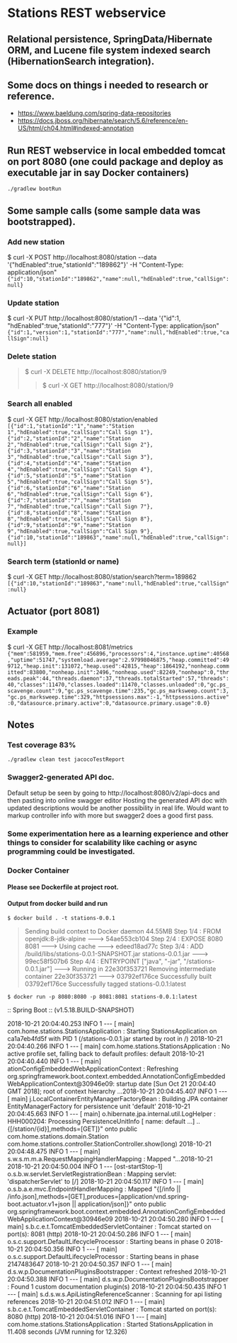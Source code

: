 # Stations REST webservice 
## Relational persistence, SpringData/Hibernate ORM, and Lucene file system indexed search (HibernationSearch integration).

## Some docs on things i needed to research or reference.
* https://www.baeldung.com/spring-data-repositories
* https://docs.jboss.org/hibernate/search/5.6/reference/en-US/html/ch04.html#indexed-annotation

## Run REST webservice in local embedded tomcat on port 8080 (one could package and deploy as executable jar in say Docker containers)
```./gradlew bootRun```

## Some sample calls (some sample data was bootstrapped). 
### Add new station
$ curl -X POST http://localhost:8080/station --data '{"hdEnabled":true,"stationId":"189862"}' -H "Content-Type: application/json"
```{"id":10,"stationId":"189862","name":null,"hdEnabled":true,"callSign":null}```
### Update station
$ curl -X PUT http://localhost:8080/station/1 --data '{"id":1, "hdEnabled":true,"stationId":"777"}' -H "Content-Type: application/json"
```{"id":1,"version":1,"stationId":"777","name":null,"hdEnabled":true,"callSign":null}```
### Delete station
> $ curl -X DELETE http://localhost:8080/station/9
>> $ curl -X GET http://localhost:8080/station/9
### Search all enabled
$ curl -X GET http://localhost:8080/station/enabled
```[{"id":1,"stationId":"1","name":"Station 1","hdEnabled":true,"callSign":"Call Sign 1"},{"id":2,"stationId":"2","name":"Station 2","hdEnabled":true,"callSign":"Call Sign 2"},{"id":3,"stationId":"3","name":"Station 3","hdEnabled":true,"callSign":"Call Sign 3"},{"id":4,"stationId":"4","name":"Station 4","hdEnabled":true,"callSign":"Call Sign 4"},{"id":5,"stationId":"5","name":"Station 5","hdEnabled":true,"callSign":"Call Sign 5"},{"id":6,"stationId":"6","name":"Station 6","hdEnabled":true,"callSign":"Call Sign 6"},{"id":7,"stationId":"7","name":"Station 7","hdEnabled":true,"callSign":"Call Sign 7"},{"id":8,"stationId":"8","name":"Station 8","hdEnabled":true,"callSign":"Call Sign 8"},{"id":9,"stationId":"9","name":"Station 9","hdEnabled":true,"callSign":"Call Sign 9"},{"id":10,"stationId":"189863","name":null,"hdEnabled":true,"callSign":null}]```
### Search term (stationId or name)
$ curl -X GET http://localhost:8080/station/search?term=189862
```[{"id":10,"stationId":"189863","name":null,"hdEnabled":true,"callSign":null}```

## Actuator (port 8081)
### Example
$ curl -X GET http://localhost:8081/metrics
```{"mem":581959,"mem.free":456896,"processors":4,"instance.uptime":40568,"uptime":51747,"systemload.average":2.97998046875,"heap.committed":499712,"heap.init":131072,"heap.used":42815,"heap":1864192,"nonheap.committed":83800,"nonheap.init":2496,"nonheap.used":82249,"nonheap":0,"threads.peak":44,"threads.daemon":37,"threads.totalStarted":57,"threads":40,"classes":11470,"classes.loaded":11470,"classes.unloaded":0,"gc.ps_scavenge.count":9,"gc.ps_scavenge.time":235,"gc.ps_marksweep.count":3,"gc.ps_marksweep.time":329,"httpsessions.max":-1,"httpsessions.active":0,"datasource.primary.active":0,"datasource.primary.usage":0.0}```

## Notes 
### Test coverage 83%
```./gradlew clean test jacocoTestReport```
### Swagger2-generated API doc. 
Default setup be seen by going to http://localhost:8080/v2/api-docs and then pasting into online swagger editor
Hosting the generated API doc with updated descriptions would be another possibility in real life. Would want to markup controller info with more but swagger2 does a good first pass.
### Some experimentation here as a learning experience and other things to consider for scalability like caching or async programming could be investigated.

### Docker Container
#### Please see Dockerfile at project root.
#### Output from docker build and run                        
`$ docker build . -t stations-0.0.1`
> Sending build context to Docker daemon  44.55MB
Step 1/4 : FROM openjdk:8-jdk-alpine
 ---> 54ae553cb104
Step 2/4 : EXPOSE 8080 8081
 ---> Using cache
 ---> edeed18ad77c
Step 3/4 : ADD /build/libs/stations-0.0.1-SNAPSHOT.jar stations-0.0.1.jar
 ---> 99ec58f507b6
Step 4/4 : ENTRYPOINT ["java", "-jar", "/stations-0.0.1.jar"]
 ---> Running in 22e30f353721
Removing intermediate container 22e30f353721
 ---> 03792ef176ce
Successfully built 03792ef176ce
Successfully tagged stations-0.0.1:latest                        

`$ docker run -p 8080:8080 -p 8081:8081 stations-0.0.1:latest`
>
 :: Spring Boot ::  (v1.5.18.BUILD-SNAPSHOT)

2018-10-21 20:04:40.253  INFO 1 --- [           main] com.home.stations.StationsApplication    : Starting StationsApplication on ca1a7eb4fd5f with PID 1 (/stations-0.0.1.jar started by root in /)
2018-10-21 20:04:40.266  INFO 1 --- [           main] com.home.stations.StationsApplication    : No active profile set, falling back to default profiles: default
2018-10-21 20:04:40.440  INFO 1 --- [           main] ationConfigEmbeddedWebApplicationContext : Refreshing org.springframework.boot.context.embedded.AnnotationConfigEmbeddedWebApplicationContext@30946e09: startup date [Sun Oct 21 20:04:40 GMT 2018]; root of context hierarchy
...2018-10-21 20:04:45.407  INFO 1 --- [           main] j.LocalContainerEntityManagerFactoryBean : Building JPA container EntityManagerFactory for persistence unit 'default'
2018-10-21 20:04:45.663  INFO 1 --- [           main] o.hibernate.jpa.internal.util.LogHelper  : HHH000204: Processing PersistenceUnitInfo [
	name: default
	...]
..{[/station/{id}],methods=[GET]}" onto public com.home.stations.domain.Station com.home.stations.controller.StationController.show(long)
2018-10-21 20:04:48.475  INFO 1 --- [           main] s.w.s.m.m.a.RequestMappingHandlerMapping : Mapped "...2018-10-21 2018-10-21 20:04:50.004  INFO 1 --- [ost-startStop-1] o.s.b.w.servlet.ServletRegistrationBean  : Mapping servlet: 'dispatcherServlet' to [/]
2018-10-21 20:04:50.117  INFO 1 --- [           main] o.s.b.a.e.mvc.EndpointHandlerMapping     : Mapped "{[/info || /info.json],methods=[GET],produces=[application/vnd.spring-boot.actuator.v1+json || application/json]}" onto public org.springframework.boot.context.embedded.AnnotationConfigEmbeddedWebApplicationContext@30946e09
2018-10-21 20:04:50.280  INFO 1 --- [           main] s.b.c.e.t.TomcatEmbeddedServletContainer : Tomcat started on port(s): 8081 (http)
2018-10-21 20:04:50.286  INFO 1 --- [           main] o.s.c.support.DefaultLifecycleProcessor  : Starting beans in phase 0
2018-10-21 20:04:50.356  INFO 1 --- [           main] o.s.c.support.DefaultLifecycleProcessor  : Starting beans in phase 2147483647
2018-10-21 20:04:50.357  INFO 1 --- [           main] d.s.w.p.DocumentationPluginsBootstrapper : Context refreshed
2018-10-21 20:04:50.388  INFO 1 --- [           main] d.s.w.p.DocumentationPluginsBootstrapper : Found 1 custom documentation plugin(s)
2018-10-21 20:04:50.435  INFO 1 --- [           main] s.d.s.w.s.ApiListingReferenceScanner     : Scanning for api listing references
2018-10-21 20:04:51.012  INFO 1 --- [           main] s.b.c.e.t.TomcatEmbeddedServletContainer : Tomcat started on port(s): 8080 (http)
2018-10-21 20:04:51.016  INFO 1 --- [           main] com.home.stations.StationsApplication    : Started StationsApplication in 11.408 seconds (JVM running for 12.326)

